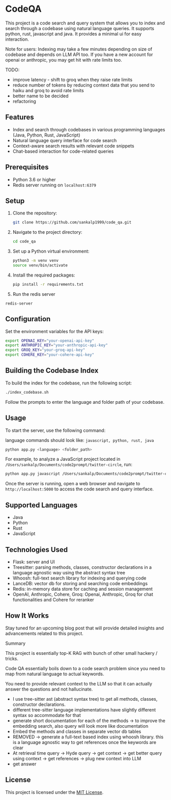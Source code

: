 # CodeQA


This project is a code search and query system that allows you to index and search through a codebase using natural language queries. It supports python, rust, javascript and java. It provides a minimal ui for easy interaction.

Note for users: Indexing may take a few minutes depending on size of codebase
and depends on LLM API too. If you have a new account for openai or anthropic, you may 
get hit with rate limits too. 

TODO:
- improve latency - shift to groq when they raise rate limits
- reduce number of tokens by reducing context data that you send to haiku and groq to avoid rate limits
- better name to be decided
- refactoring

## Features

- Index and search through codebases in various programming languages (Java, Python, Rust, JavaScript)
- Natural language query interface for code search
- Context-aware search results with relevant code snippets
- Chat-based interaction for code-related queries

## Prerequisites

- Python 3.6 or higher
- Redis server running on `localhost:6379`

## Setup

1. Clone the repository:

   ```bash
   git clone https://github.com/sankalp1999/code_qa.git
   ```

2. Navigate to the project directory:

   ```bash
   cd code_qa
   ```

3. Set up a Python virtual environment:

   ```bash
   python3 -m venv venv
   source venv/bin/activate
   ```

4. Install the required packages:

   ```bash
   pip install -r requirements.txt
   ```

5. Run the redis server
```
redis-server
```

## Configuration

Set the environment variables for the API keys:

```bash
export OPENAI_KEY="your-openai-api-key"
export ANTHROPIC_KEY="your-anthropic-api-key"
export GROQ_KEY="your-groq-api-key"
export COHERE_KEY="your-cohere-api-key"
```

## Building the Codebase Index

To build the index for the codebase, run the following script:

```bash
./index_codebase.sh
```

Follow the prompts to enter the language and folder path of your codebase.

## Usage

To start the server, use the following command:

language commands should look like: `javascript, python, rust, java`

```bash
python app.py <language> <folder_path>
```

For example, to analyze a JavaScript project located in `/Users/sankalp/Documents/code2prompt/twitter-circle`, run:

```bash
python app.py javascript /Users/sankalp/Documents/code2prompt/twitter-circle
```

Once the server is running, open a web browser and navigate to `http://localhost:5000` to access the code search and query interface.

## Supported Languages

- Java
- Python
- Rust
- JavaScript

## Technologies Used

- Flask: server and UI
- Treesitter: parsing methods, classes, constructor declarations in a language agnostic way using the abstract syntax tree
- Whoosh: full-text search library for indexing and querying code
- LanceDB: vector db for storing and searching code embeddings
- Redis: in-memory data store for caching and session management
- OpenAI, Anthropic, Cohere, Groq: Openai, Anthropic, Groq for chat functionalities and Cohere for reranker

## How It Works

Stay tuned for an upcoming blog post that will provide detailed insights and advancements related to this project.

Summary

This project is essentially top-K RAG with bunch of other small hackery / tricks.

Code QA essentially boils down to a code search problem since you need to map from natural language to actual keywords. 

You need to provide relevant context to the LLM so that it can actually answer the questions and not hallucinate.

- I use tree-sitter ast (abstract syntax tree) to get all methods, classes, constructor declarations.
- different tree-sitter language implementations have slightly different syntax so accommodate for that
- generate short documentation for each of the methods -> to improve the embedding search, also query will look more like documentation
- Embed the methods and classes in separate vector db tables
- REMOVED -> generate a full-text based index using whoosh library. this is a language agnostic way to get references once the keywords are clear
- At retrieval time query -> Hyde query -> get context -> get better query using context -> get references -> plug new context into LLM 
- get answer


## License

This project is licensed under the [MIT License](LICENSE).
